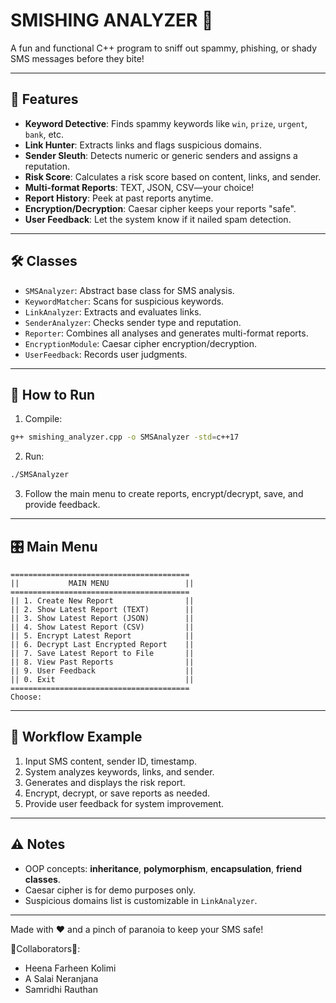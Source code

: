 # SMISHING ANALYZER 🚨

A fun and functional C++ program to sniff out spammy, phishing, or shady SMS messages before they bite!

---

## 🌟 Features

* **Keyword Detective**: Finds spammy keywords like `win`, `prize`, `urgent`, `bank`, etc.
* **Link Hunter**: Extracts links and flags suspicious domains.
* **Sender Sleuth**: Detects numeric or generic senders and assigns a reputation.
* **Risk Score**: Calculates a risk score based on content, links, and sender.
* **Multi-format Reports**: TEXT, JSON, CSV—your choice!
* **Report History**: Peek at past reports anytime.
* **Encryption/Decryption**: Caesar cipher keeps your reports "safe".
* **User Feedback**: Let the system know if it nailed spam detection.

---

## 🛠 Classes

* `SMSAnalyzer`: Abstract base class for SMS analysis.
* `KeywordMatcher`: Scans for suspicious keywords.
* `LinkAnalyzer`: Extracts and evaluates links.
* `SenderAnalyzer`: Checks sender type and reputation.
* `Reporter`: Combines all analyses and generates multi-format reports.
* `EncryptionModule`: Caesar cipher encryption/decryption.
* `UserFeedback`: Records user judgments.

---

## 🚀 How to Run

1. Compile:

```bash
g++ smishing_analyzer.cpp -o SMSAnalyzer -std=c++17
```

2. Run:

```bash
./SMSAnalyzer
```

3. Follow the main menu to create reports, encrypt/decrypt, save, and provide feedback.

---

## 🎛 Main Menu

```
========================================
||           MAIN MENU                 ||
========================================
|| 1. Create New Report                ||
|| 2. Show Latest Report (TEXT)        ||
|| 3. Show Latest Report (JSON)        ||
|| 4. Show Latest Report (CSV)         ||
|| 5. Encrypt Latest Report            ||
|| 6. Decrypt Last Encrypted Report    ||
|| 7. Save Latest Report to File       ||
|| 8. View Past Reports                ||
|| 9. User Feedback                    ||
|| 0. Exit                             ||
========================================
Choose: 
```

---

## 📝 Workflow Example

1. Input SMS content, sender ID, timestamp.
2. System analyzes keywords, links, and sender.
3. Generates and displays the risk report.
4. Encrypt, decrypt, or save reports as needed.
5. Provide user feedback for system improvement.

---

## ⚠ Notes

* OOP concepts: **inheritance**, **polymorphism**, **encapsulation**, **friend classes**.
* Caesar cipher is for demo purposes only.
* Suspicious domains list is customizable in `LinkAnalyzer`.

---

Made with ❤️ and a pinch of paranoia to keep your SMS safe!

🌟Collaborators🌟:
- Heena Farheen Kolimi
- A Salai Neranjana
- Samridhi Rauthan
